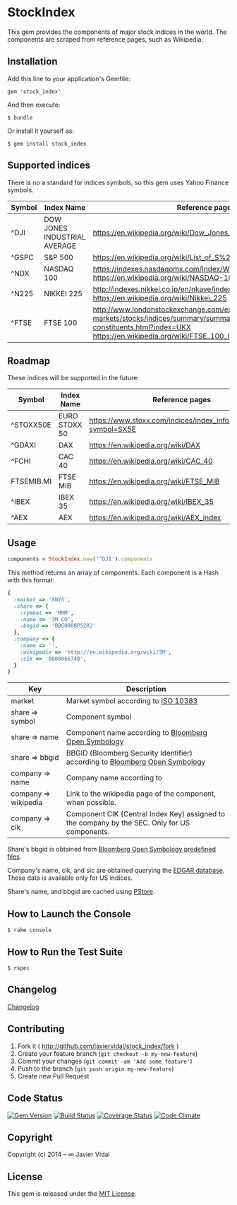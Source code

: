 # StockIndex

This gem provides the components of major stock indices in the world. The components are scraped from reference
pages, such as Wikipedia.

## Installation

Add this line to your application's Gemfile:

    gem 'stock_index'

And then execute:

    $ bundle

Or install it yourself as:

    $ gem install stock_index

## Supported indices

There is no a standard for indices symbols, so this gem uses Yahoo Finance symbols.

| Symbol | Index Name | Reference pages |
| ------ | ---------- | -------------- |
| ^DJI | DOW JONES INDUSTRIAL AVERAGE | https://en.wikipedia.org/wiki/Dow_Jones_Industrial_Average |
| ^GSPC | S&P 500 | https://en.wikipedia.org/wiki/List_of_S%26P_500_companies |
| ^NDX | NASDAQ 100 | https://indexes.nasdaqomx.com/Index/Weighting/NDX<br/>https://en.wikipedia.org/wiki/NASDAQ-100 |
| ^N225 | NIKKEI 225 | http://indexes.nikkei.co.jp/en/nkave/index/component?idx=nk225<br/>https://en.wikipedia.org/wiki/Nikkei_225 |
| ^FTSE | FTSE 100 | http://www.londonstockexchange.com/exchange/prices-and-markets/stocks/indices/summary/summary-indices-constituents.html?index=UKX<br/>https://en.wikipedia.org/wiki/FTSE_100_Index#Current_constituents |

## Roadmap

These indices will be supported in the future:

| Symbol | Index Name | Reference pages |
| ------ | ---------- | -------------- |
| ^STOXX50E | EURO STOXX 50 | https://www.stoxx.com/indices/index_information.html?symbol=SX5E |
| ^GDAXI | DAX | https://en.wikipedia.org/wiki/DAX |
| ^FCHI | CAC 40 | https://en.wikipedia.org/wiki/CAC_40 |
| FTSEMIB.MI | FTSE MIB | https://en.wikipedia.org/wiki/FTSE_MIB |
| ^IBEX | IBEX 35 | https://en.wikipedia.org/wiki/IBEX_35 |
| ^AEX | AEX | https://en.wikipedia.org/wiki/AEX_index |

## Usage

```ruby
components = StockIndex.new('^DJI').components
```
This method returns an array of components. Each component is a Hash with this format:

```ruby
{
  :market => 'XNYS',
  :share => {
    :symbol => 'MMM',
    :name => '3M CO',
    :bbgid => 'BBG000BP52R2'
  },
  :company => {
    :name => '',
    :wikipedia => 'http://en.wikipedia.org/wiki/3M',
    :cik => '0000066740',
  }
}
```

| Key                  | Description |
| ---------------------| ----------- |
| market               | Market symbol according to [ISO 10383](https://github.com/javiervidal/mic) |
| share => symbol      | Component symbol |
| share => name        | Component name according to [Bloomberg Open Symbology](http://bsym.bloomberg.com/sym/) |
| share => bbgid       | BBGID (Bloomberg Security Identifier) according to [Bloomberg Open Symbology](http://bsym.bloomberg.com/sym/)|
| company => name      | Company name according to  |
| company => wikipedia | Link to the wikipedia page of the component, when possible. |
| company => cik       | Component CIK (Central Index Key) assigned to the company by the SEC. Only for US components. |

Share's bbgid is obtained from [Bloomberg Open Symbology predefined files](http://bsym.bloomberg.com/sym/).

Company's name, cik, and sic are obtained querying the [EDGAR database](http://www.sec.gov/edgar/searchedgar/companysearch.html). These data is available only for US indices.

Share's name, and bbgid are cached using [PStore](http://ruby-doc.org/stdlib-1.9.2/libdoc/pstore/rdoc/PStore.html).

## How to Launch the Console

    $ rake console

## How to Run the Test Suite

    $ rspec

## Changelog

[Changelog](https://github.com/javiervidal/stock_index/blob/master/CHANGELOG.md)

## Contributing

1. Fork it ( http://github.com/javiervidal/stock_index/fork )
2. Create your feature branch (`git checkout -b my-new-feature`)
3. Commit your changes (`git commit -am 'Add some feature'`)
4. Push to the branch (`git push origin my-new-feature`)
5. Create new Pull Request

## Code Status

[![Gem Version](http://img.shields.io/badge/gem-v0.8.5-blue.svg)](https://rubygems.org/gems/stock_index)
[![Build Status](https://travis-ci.org/javiervidal/stock_index.svg?branch=master)](https://travis-ci.org/javiervidal/stock_index)
[![Coverage Status](https://coveralls.io/repos/javiervidal/stock_index/badge.png?branch=master)](https://coveralls.io/r/javiervidal/stock_index?branch=master)
[![Code Climate](https://codeclimate.com/github/javiervidal/stock_index/badges/gpa.svg)](https://codeclimate.com/github/javiervidal/stock_index)

## Copyright

Copyright (c) 2014 – ∞ Javier Vidal

## License

This gem is released under the [MIT License](http://opensource.org/licenses/MIT).